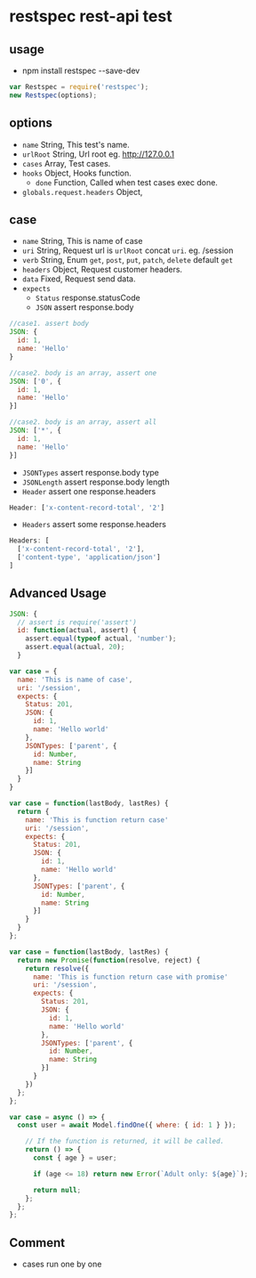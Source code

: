 # restspec rest-api test

## usage

* npm install restspec --save-dev

```js
var Restspec = require('restspec');
new Restspec(options);
```

## options

* `name` String, This test's name.
* `urlRoot` String, Url root eg. http://127.0.0.1
* `cases` Array, Test cases.
* `hooks` Object, Hooks function.
  * `done` Function, Called when test cases exec done.
* `globals.request.headers` Object,

## case
* `name` String, This is name of case
* `uri` String, Request url is `urlRoot` concat `uri`. eg. /session
* `verb` String, Enum `get`, `post`, `put`, `patch`, `delete` default `get`
* `headers` Object, Request customer headers.
* `data` Fixed, Request send data.
* `expects`
  * `Status` response.statusCode
  * `JSON` assert response.body
```js
//case1. assert body
JSON: {
  id: 1,
  name: 'Hello'
}

//case2. body is an array, assert one
JSON: ['0', {
  id: 1,
  name: 'Hello'
}]

//case2. body is an array, assert all
JSON: ['*', {
  id: 1,
  name: 'Hello'
}]

```
  * `JSONTypes` assert response.body type
  * `JSONLength` assert response.body length
  * `Header` assert one response.headers
```js
Header: ['x-content-record-total', '2']
```
  * `Headers` assert some response.headers
```js
Headers: [
  ['x-content-record-total', '2'],
  ['content-type', 'application/json']
]
```

## Advanced Usage

```js
JSON: {
  // assert is require('assert')
  id: function(actual, assert) {
    assert.equal(typeof actual, 'number');
    assert.equal(actual, 20);
  }
```


```js
var case = {
  name: 'This is name of case',
  uri: '/session',
  expects: {
    Status: 201,
    JSON: {
      id: 1,
      name: 'Hello world'
    },
    JSONTypes: ['parent', {
      id: Number,
      name: String
    }]
  }
}
```

```js
var case = function(lastBody, lastRes) {
  return {
    name: 'This is function return case'
    uri: '/session',
    expects: {
      Status: 201,
      JSON: {
        id: 1,
        name: 'Hello world'
      },
      JSONTypes: ['parent', {
        id: Number,
        name: String
      }]
    }
  }
};
```

```js
var case = function(lastBody, lastRes) {
  return new Promise(function(resolve, reject) {
    return resolve({
      name: 'This is function return case with promise'
      uri: '/session',
      expects: {
        Status: 201,
        JSON: {
          id: 1,
          name: 'Hello world'
        },
        JSONTypes: ['parent', {
          id: Number,
          name: String
        }]
      }
    })
  };
};
```

```js
var case = async () => {
  const user = await Model.findOne({ where: { id: 1 } });

    // If the function is returned, it will be called.
    return () => {
      const { age } = user;

      if (age <= 18) return new Error(`Adult only: ${age}`);

      return null;
    };
  };
};
```

## Comment
* cases run one by one
